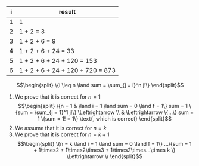| i   | result                           |
| --- | -------------------------------- |
| 1   | 1                                |
| 2   | 1 + 2 = 3                        |
| 3   | 1 + 2 + 6 = 9                    |
| 4   | 1 + 2 + 6 + 24 = 33              |
| 5   | 1 + 2 + 6 + 24 + 120 = 153       |
| 6   | 1 + 2 + 6 + 24 + 120 + 720 = 873 |

$$\begin{split}
\{i \leq n \land sum = \sum_{j = i}^n j!\}
\end{split}$$
1. We prove that it is correct for $n = 1$
$$\begin{split}
\{n = 1 & \land i = 1 \land sum = 0 \land f = 1\} sum = 1 \{sum = \sum_{j = 1}^1 j!\} \Leftrightarrow \\
& \Leftrightarrow \{...\} sum = 1 \{sum = 1! = 1\} \text{, which is correct}
\end{split}$$
2. We assume that it is correct for $n = k$
3.  We prove that it is correct for $n = k + 1$
$$\begin{split}
\{n = k \land i = 1 \land sum = 0 \land f = 1\} ...\{sum = 1 + 1\times2 + 1\times2\times3 + 1\times2\times...\times k \} \Leftrightarrow \\
\end{split}$$
